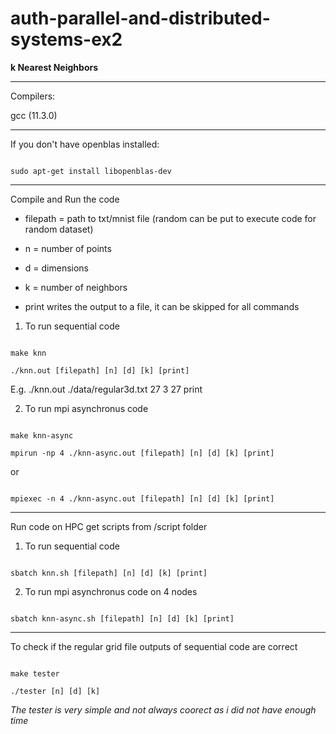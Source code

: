 # auth-parallel-and-distributed-systems-ex2

**k Nearest Neighbors**

---

Compilers:

gcc (11.3.0)

---

If you don't have openblas installed:

```

sudo apt-get install libopenblas-dev

```

---

Compile and Run the code

- filepath = path to txt/mnist file (random can be put to execute code for random dataset)

- n = number of points

- d = dimensions

- k = number of neighbors

- print writes the output to a file, it can be skipped for all commands

1. To run sequential code

```

make knn

./knn.out [filepath] [n] [d] [k] [print]

```

E.g. ./knn.out ./data/regular3d.txt 27 3 27 print

2. To run mpi asynchronus code

```

make knn-async

mpirun -np 4 ./knn-async.out [filepath] [n] [d] [k] [print]

```

or

```

mpiexec -n 4 ./knn-async.out [filepath] [n] [d] [k] [print]

```
---

Run code on HPC get scripts from /script folder

1. To run sequential code

```

sbatch knn.sh [filepath] [n] [d] [k] [print]

```

2. To run mpi asynchronus code on 4 nodes

```

sbatch knn-async.sh [filepath] [n] [d] [k] [print]

```

---

To check if the regular grid file outputs of sequential code are correct

```

make tester

./tester [n] [d] [k]

```

*The tester is very simple and not always coorect as i did not have enough time*
